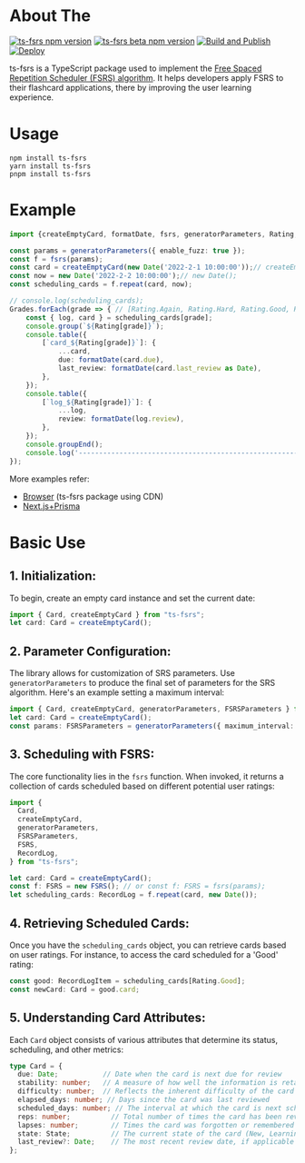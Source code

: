 # About The
[![ts-fsrs npm version](https://img.shields.io/npm/v/ts-fsrs.svg)](https://www.npmjs.com/package/ts-fsrs)
[![ts-fsrs beta npm version](https://img.shields.io/npm/v/ts-fsrs/beta.svg)](https://www.npmjs.com/package/ts-fsrs)
[![Build and Publish](https://github.com/ishiko732/ts-fsrs/actions/workflows/npm-publish.yml/badge.svg)](https://github.com/ishiko732/ts-fsrs/actions/workflows/npm-publish.yml)
[![Deploy](https://github.com/ishiko732/ts-fsrs/actions/workflows/deploy.yml/badge.svg)](https://github.com/ishiko732/ts-fsrs/actions/workflows/deploy.yml)

ts-fsrs is a TypeScript package used to implement the [Free Spaced Repetition Scheduler (FSRS) algorithm](https://github.com/open-spaced-repetition/free-spaced-repetition-scheduler). It helps
developers apply FSRS to their flashcard applications, there by improving the user learning experience.

# Usage

```
npm install ts-fsrs
yarn install ts-fsrs
pnpm install ts-fsrs
```

# Example

```typescript
import {createEmptyCard, formatDate, fsrs, generatorParameters, Rating, Grades} from 'ts-fsrs';

const params = generatorParameters({ enable_fuzz: true });
const f = fsrs(params);
const card = createEmptyCard(new Date('2022-2-1 10:00:00'));// createEmptyCard();
const now = new Date('2022-2-2 10:00:00');// new Date();
const scheduling_cards = f.repeat(card, now);

// console.log(scheduling_cards);
Grades.forEach(grade => { // [Rating.Again, Rating.Hard, Rating.Good, Rating.Easy]
    const { log, card } = scheduling_cards[grade];
    console.group(`${Rating[grade]}`);
    console.table({
        [`card_${Rating[grade]}`]: {
            ...card,
            due: formatDate(card.due),
            last_review: formatDate(card.last_review as Date),
        },
    });
    console.table({
        [`log_${Rating[grade]}`]: {
            ...log,
            review: formatDate(log.review),
        },
    });
    console.groupEnd();
    console.log('----------------------------------------------------------------');
});
```

More examples refer:
- [Browser](https://github.com/ishiko732/ts-fsrs/blob/master/example/example.html) (ts-fsrs package using CDN)
- [Next.js+Prisma](https://github.com/ishiko732/ts-fsrs-demo)


# Basic Use 

## 1. **Initialization**:
To begin, create an empty card instance and set the current date:

```typescript
import { Card, createEmptyCard } from "ts-fsrs";
let card: Card = createEmptyCard();
```

## 2. **Parameter Configuration**:
The library allows for customization of SRS parameters. Use `generatorParameters` to produce the final set of parameters for the SRS algorithm. Here's an example setting a maximum interval:

```typescript
import { Card, createEmptyCard, generatorParameters, FSRSParameters } from "ts-fsrs";
let card: Card = createEmptyCard();
const params: FSRSParameters = generatorParameters({ maximum_interval: 1000 });
```

## 3. **Scheduling with FSRS**:
The core functionality lies in the `fsrs` function. When invoked, it returns a collection of cards scheduled based on different potential user ratings:

```typescript
import {
  Card,
  createEmptyCard,
  generatorParameters,
  FSRSParameters,
  FSRS,
  RecordLog,
} from "ts-fsrs";

let card: Card = createEmptyCard();
const f: FSRS = new FSRS(); // or const f: FSRS = fsrs(params);
let scheduling_cards: RecordLog = f.repeat(card, new Date());
```

## 4. **Retrieving Scheduled Cards**:
Once you have the `scheduling_cards` object, you can retrieve cards based on user ratings. For instance, to access the card scheduled for a 'Good' rating:

```typescript
const good: RecordLogItem = scheduling_cards[Rating.Good];
const newCard: Card = good.card;
```

## 5. **Understanding Card Attributes**:
Each `Card` object consists of various attributes that determine its status, scheduling, and other metrics:

```typescript
type Card = {
  due: Date;           // Date when the card is next due for review
  stability: number;   // A measure of how well the information is retained
  difficulty: number;  // Reflects the inherent difficulty of the card content
  elapsed_days: number; // Days since the card was last reviewed
  scheduled_days: number; // The interval at which the card is next scheduled
  reps: number;          // Total number of times the card has been reviewed
  lapses: number;        // Times the card was forgotten or remembered incorrectly
  state: State;          // The current state of the card (New, Learning, Review, Relearning)
  last_review?: Date;    // The most recent review date, if applicable
};
```
